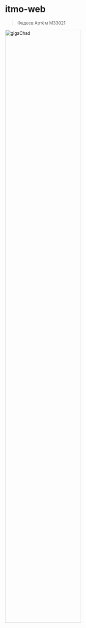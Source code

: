 # itmo-web
> Фадеев Артём М33021

<img src="https://i.pinimg.com/564x/ea/fa/89/eafa896555409907e8321da3f2e3e06d.jpg" width="70%" alt="gigaChad">
